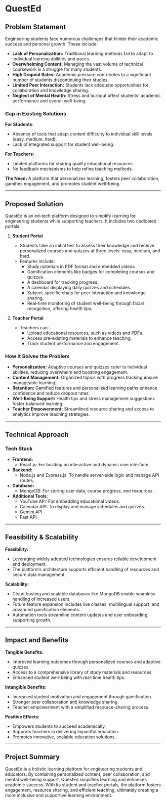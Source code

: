 # QuestEd

## Problem Statement
Engineering students face numerous challenges that hinder their academic success and personal growth. These include:

- **Lack of Personalization:** Traditional learning methods fail to adapt to individual learning abilities and paces.
- **Overwhelming Content:** Managing the vast volume of technical coursework is a struggle for many students.
- **High Dropout Rates:** Academic pressure contributes to a significant number of students discontinuing their studies.
- **Limited Peer Interaction:** Students lack adequate opportunities for collaboration and knowledge sharing.
- **Neglect of Mental Health:** Stress and burnout affect students' academic performance and overall well-being.

### Gap in Existing Solutions

**For Students:**
- Absence of tools that adapt content difficulty to individual skill levels (easy, medium, hard).
- Lack of integrated support for student well-being.

**For Teachers:**
- Limited platforms for sharing quality educational resources.
- No feedback mechanisms to help refine teaching methods.

**The Need:**
A platform that personalizes learning, fosters peer collaboration, gamifies engagement, and promotes student well-being.

---

## Proposed Solution
QuestEd is an ed-tech platform designed to simplify learning for engineering students while supporting teachers. It includes two dedicated portals:

1. **Student Portal**
   - Students take an initial test to assess their knowledge and receive personalized courses and quizzes at three levels: easy, medium, and hard.
   - Features include:
     - Study materials in PDF format and embedded videos.
     - Gamification elements like badges for completing courses and quizzes.
     - A dashboard for tracking progress.
     - A calendar displaying daily quizzes and schedules.
     - Subject-specific chats for peer interaction and knowledge sharing.
     - Real-time monitoring of student well-being through facial recognition, offering health tips.

2. **Teacher Portal**
   - Teachers can:
     - Upload educational resources, such as videos and PDFs.
     - Access pre-existing materials to enhance teaching.
     - Track student performance and engagement.

### How It Solves the Problem
- **Personalization:** Adaptive courses and quizzes cater to individual abilities, reducing overwhelm and boosting engagement.
- **Content Management:** Organized topics with progress tracking ensure manageable learning.
- **Retention:** Gamified features and personalized learning paths enhance confidence and reduce dropout rates.
- **Well-Being Support:** Health tips and stress management suggestions foster balanced learning.
- **Teacher Empowerment:** Streamlined resource sharing and access to analytics improve teaching strategies.

---

## Technical Approach

### Tech Stack
- **Frontend:**
  - React.js: For building an interactive and dynamic user interface.
- **Backend:**
  - Node.js and Express.js: To handle server-side logic and manage API routes.
- **Database:**
  - MongoDB: For storing user data, course progress, and resources.
- **Additional Tools:**
  - YouTube API: For embedding educational videos.
  - Calendar API: To display and manage schedules and quizzes.
  - Gemini API
  - Fast API

---

## Feasibility & Scalability

**Feasibility:**
- Leveraging widely adopted technologies ensures reliable development and deployment.
- The platform’s architecture supports efficient handling of resources and secure data management.

**Scalability:**
- Cloud hosting and scalable databases like MongoDB enable seamless handling of increased users.
- Future feature expansion includes live classes, multilingual support, and advanced gamification elements.
- Automation tools streamline content updates and user onboarding, supporting growth.

---

## Impact and Benefits

**Tangible Benefits:**
- Improved learning outcomes through personalized courses and adaptive quizzes.
- Access to a comprehensive library of study materials and resources.
- Enhanced student well-being with real-time health tips.

**Intangible Benefits:**
- Increased student motivation and engagement through gamification.
- Stronger peer collaboration and knowledge sharing.
- Teacher empowerment with a simplified resource-sharing process.

**Positive Effects:**
- Empowers students to succeed academically.
- Supports teachers in delivering impactful education.
- Promotes innovative, scalable education solutions.

---

## Project Summary
QuestEd is a holistic learning platform for engineering students and educators. By combining personalized content, peer collaboration, and mental well-being support, QuestEd simplifies learning and enhances academic success. With its student and teacher portals, the platform fosters engagement, resource sharing, and efficient teaching, ultimately creating a more inclusive and supportive learning environment.


